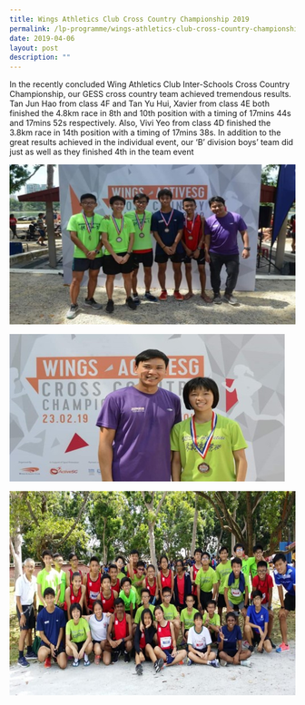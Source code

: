 ```yaml
---
title: Wings Athletics Club Cross Country Championship 2019
permalink: /lp-programme/wings-athletics-club-cross-country-championship-2019/
date: 2019-04-06
layout: post
description: ""
---
```

In the recently concluded Wing Athletics Club Inter-Schools Cross Country Championship, our GESS cross country team achieved tremendous results. Tan Jun Hao from class 4F and Tan Yu Hui, Xavier from class 4E both finished the 4.8km race in 8th and 10th position with a timing of 17mins 44s and 17mins 52s respectively. Also, Vivi Yeo from class 4D finished the 3.8km race in 14th position with a timing of 17mins 38s. In addition to the great results achieved in the individual event, our ‘B’ division boys’ team did just as well as they finished 4th in the team event

![Wings Athletics Club Cross Country Championship 2019](/images/Wings-Athletics-Club-Cross-Country-Championship-2019-1.jpeg)

![Wings Athletics Club Cross Country Championship 2019](/images/Wings-Athletics-Club-Cross-Country-Championship-2019-2.jpeg)

![Wings Athletics Club Cross Country Championship 2019](/images/Wings-Athletics-Club-Cross-Country-Championship-2019-3.jpeg)